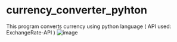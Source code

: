 # currency_converter_pyhton
This program converts currency using python language ( API used: ExchangeRate-API )
![image](https://github.com/SahilPanigrahi/currency_converter_pyhton/assets/119133054/08afc727-28c7-4f8a-8607-aee896321393)
